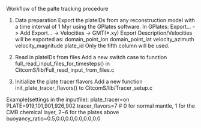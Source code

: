 Workflow of the palte tracking procedure

1. Data preparation
   Export the plateIDs from any reconstruction model with a time interval of 1 Myr using the GPlates software.
   In GPlates: Export... -> Add Export... -> Velocities -> GMT(*.xy)
   Export Description/Velocities will be exported as:
   domain_point_lon domain_point_lat velocity_azimuth velocity_magnitude plate_id
   Only the fifth column will be used.
   
2. Read in plateIDs from files
   Add a new switch case to function full_read_input_files_for_timesteps() in CitcomS/lib/Full_read_input_from_files.c
   
3. Initialize the plate tracer flavors
   Add a new function init_plate_tracer_flavors() to CitcomS/lib/Tracer_setup.c
   
Example(settings in the inputfile):
plate_tracer=on
PLATE=919,101,901,926,902
tracer_flavors=7 # 0 for normal mantle, 1 for the CMB chemical layer, 2~6 for the plates above
buoyancy_ratio=0.5,0.0,0.0,0.0,0.0,0.0

